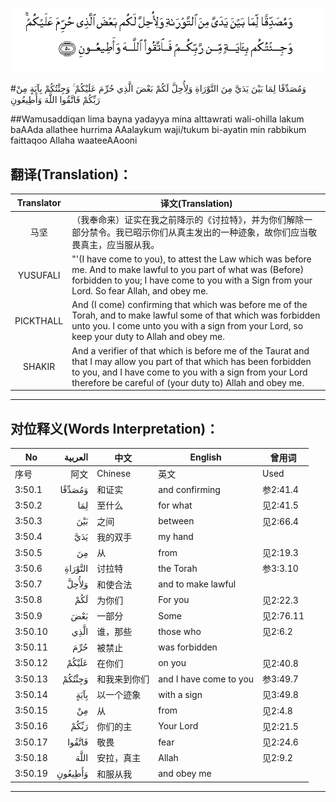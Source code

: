 ![003:050](images/003_050.gif)

#وَمُصَدِّقًا لِمَا بَيْنَ يَدَيَّ مِنَ التَّوْرَاةِ وَلِأُحِلَّ لَكُمْ بَعْضَ الَّذِي حُرِّمَ عَلَيْكُمْ ۚ وَجِئْتُكُمْ بِآيَةٍ مِنْ رَبِّكُمْ فَاتَّقُوا اللَّهَ وَأَطِيعُونِ 

##Wamusaddiqan lima bayna yadayya mina alttawrati wali-ohilla lakum baAAda allathee hurrima AAalaykum waji/tukum bi-ayatin min rabbikum faittaqoo Allaha waateeAAooni 

## 翻译(Translation)：

| Translator | 译文(Translation)                                            |
| :--------: | ------------------------------------------------------------ |
|    马坚    | （我奉命来）证实在我之前降示的《讨拉特》，并为你们解除一部分禁令。我已昭示你们从真主发出的一种迹象，故你们应当敬畏真主，应当服从我。 |
|  YUSUFALI  | "'(I have come to you), to attest the Law which was before me. And to make lawful to you part of what was (Before) forbidden to you; I have come to you with a Sign from your Lord. So fear Allah, and obey me. |
| PICKTHALL  | And (I come) confirming that which was before me of the Torah, and to make lawful some of that which was forbidden unto you. I come unto you with a sign from your Lord, so keep your duty to Allah and obey me. |
|   SHAKIR   | And a verifier of that which is before me of the Taurat and that I may allow you part of that which has been forbidden to you, and I have come to you with a sign from your Lord therefore be careful of (your duty to) Allah and obey me. |

---

## 对位释义(Words Interpretation)：

| No   | العربية | 中文    | English | 曾用词 |
| ---- | ------: | ------- | ------- | ------ |
| 序号 |    阿文 | Chinese | 英文    | Used   |
| 3:50.1  | وَمُصَدِّقًا  | 和证实       | and confirming         | 参2:41.4  |
| 3:50.2  | لِمَا     | 至什么       | for what               | 见2:41.5  |
| 3:50.3  | بَيْنَ     | 之间         | between                | 见2:66.4  |
| 3:50.4  | يَدَيَّ     | 我的双手     | my hand                |           |
| 3:50.5  | مِنَ      | 从           | from                   | 见2:19.3 |
| 3:50.6  | التَّوْرَاةِ | 讨拉特       | the Torah              | 参3:3.10 |
| 3:50.7  | وَلِأُحِلَّ   | 和使合法     | and to make lawful     |           |
| 3:50.8  | لَكُمْ     | 为你们       | For you                | 见2:22.3  |
| 3:50.9  | بَعْضَ     | 一部分       | Some                   | 见2:76.11 |
| 3:50.10 | الَّذِي    | 谁，那些     | those who              | 见2:6.2   |
| 3:50.11 | حُرِّمَ     | 被禁止       | was forbidden          |           |
| 3:50.12 | عَلَيْكُمْ   | 在你们       | on you                 | 见2:40.8  |
| 3:50.13 | وَجِئْتُكُمْ  | 和我来到你们 | and I have come to you | 参3:49.7  |
| 3:50.14 | بِآيَةٍ    | 以一个迹象   | with a sign            | 见3:49.8  |
| 3:50.15 | مِنْ      | 从           | from                   | 见2:4.8   |
| 3:50.16 | رَبِّكُمْ    | 你们的主     | Your Lord              | 见2:21.5  |
| 3:50.17 | فَاتَّقُوا  | 敬畏         | fear                   | 见2:24.6  |
| 3:50.18 | اللَّهَ    | 安拉，真主   | Allah                  | 见2:9.2 |
| 3:50.19 | وَأَطِيعُونِ | 和服从我     | and obey me            |           |

---
